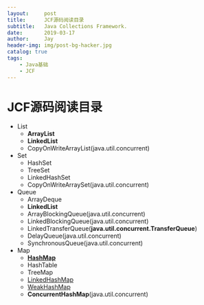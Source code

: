 ```yaml
---
layout:     post
title:      JCF源码阅读目录
subtitle:   Java Collections Framework.
date:       2019-03-17
author:     Jay
header-img: img/post-bg-hacker.jpg
catalog: true
tags:
    - Java基础
    - JCF
---
```


# JCF源码阅读目录

- List
    - **ArrayList**  
    - **LinkedList**
    - CopyOnWriteArrayList(java.util.concurrent)
- Set
    - HashSet
    - TreeSet
    - LinkedHashSet
    - CopyOnWriteArraySet(java.util.concurrent)
- Queue
    - ArrayDeque
    - **LinkedList**
    - ArrayBlockingQueue(java.util.concurrent)
    - LinkedBlockingQueue(java.util.concurrent)
    - LinkedTransferQueue(**java.util.concurrent.TransferQueue**)
    - DelayQueue(java.util.concurrent)
    - SynchronousQueue(java.util.concurrent)
- Map
    - **[HashMap](https://xuanjian1992.top/2019/03/31/HashMap%E6%BA%90%E7%A0%81%E8%A7%A3%E6%9E%90/)**
    - HashTable
    - TreeMap
    - [LinkedHashMap](https://xuanjian1992.top/2019/04/10/LinkedHashMap%E6%BA%90%E7%A0%81%E5%88%86%E6%9E%90/)
    - [WeakHashMap](https://xuanjian1992.top/2019/04/14/WeakHashMap%E6%BA%90%E7%A0%81%E5%88%86%E6%9E%90/)
    - **ConcurrentHashMap**(java.util.concurrent)    
    
